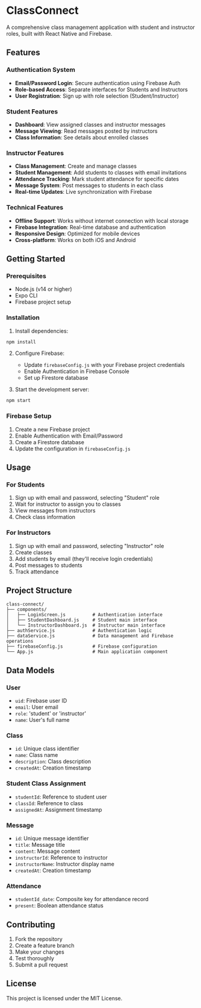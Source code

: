 # ClassConnect

A comprehensive class management application with student and instructor roles, built with React Native and Firebase.

## Features

### Authentication System
- **Email/Password Login**: Secure authentication using Firebase Auth
- **Role-based Access**: Separate interfaces for Students and Instructors
- **User Registration**: Sign up with role selection (Student/Instructor)

### Student Features
- **Dashboard**: View assigned classes and instructor messages
- **Message Viewing**: Read messages posted by instructors
- **Class Information**: See details about enrolled classes

### Instructor Features
- **Class Management**: Create and manage classes
- **Student Management**: Add students to classes with email invitations
- **Attendance Tracking**: Mark student attendance for specific dates
- **Message System**: Post messages to students in each class
- **Real-time Updates**: Live synchronization with Firebase

### Technical Features
- **Offline Support**: Works without internet connection with local storage
- **Firebase Integration**: Real-time database and authentication
- **Responsive Design**: Optimized for mobile devices
- **Cross-platform**: Works on both iOS and Android

## Getting Started

### Prerequisites
- Node.js (v14 or higher)
- Expo CLI
- Firebase project setup

### Installation

1. Install dependencies:
```bash
npm install
```

2. Configure Firebase:
   - Update `firebaseConfig.js` with your Firebase project credentials
   - Enable Authentication in Firebase Console
   - Set up Firestore database

3. Start the development server:
```bash
npm start
```

### Firebase Setup

1. Create a new Firebase project
2. Enable Authentication with Email/Password
3. Create a Firestore database
4. Update the configuration in `firebaseConfig.js`

## Usage

### For Students
1. Sign up with email and password, selecting "Student" role
2. Wait for instructor to assign you to classes
3. View messages from instructors
4. Check class information

### For Instructors
1. Sign up with email and password, selecting "Instructor" role
2. Create classes
3. Add students by email (they'll receive login credentials)
4. Post messages to students
5. Track attendance

## Project Structure

```
class-connect/
├── components/
│   ├── LoginScreen.js          # Authentication interface
│   ├── StudentDashboard.js     # Student main interface
│   └── InstructorDashboard.js  # Instructor main interface
├── authService.js              # Authentication logic
├── dataService.js              # Data management and Firebase operations
├── firebaseConfig.js           # Firebase configuration
└── App.js                      # Main application component
```

## Data Models

### User
- `uid`: Firebase user ID
- `email`: User email
- `role`: 'student' or 'instructor'
- `name`: User's full name

### Class
- `id`: Unique class identifier
- `name`: Class name
- `description`: Class description
- `createdAt`: Creation timestamp

### Student Class Assignment
- `studentId`: Reference to student user
- `classId`: Reference to class
- `assignedAt`: Assignment timestamp

### Message
- `id`: Unique message identifier
- `title`: Message title
- `content`: Message content
- `instructorId`: Reference to instructor
- `instructorName`: Instructor display name
- `createdAt`: Creation timestamp

### Attendance
- `studentId_date`: Composite key for attendance record
- `present`: Boolean attendance status

## Contributing

1. Fork the repository
2. Create a feature branch
3. Make your changes
4. Test thoroughly
5. Submit a pull request

## License

This project is licensed under the MIT License.
